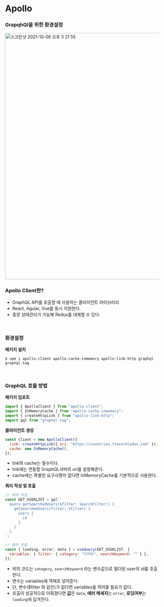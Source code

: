 # Apollo

### GrapqhQl을 위한 환경설정

<img width="805" alt="스크린샷 2021-10-06 오후 3 21 55" src="https://user-images.githubusercontent.com/60416187/136151431-cda09904-8adc-4cf8-bc2b-c8983710442a.png">

</br>

### Apollo Client란?

- GraphQL API를 호출할 때 사용하는 클라이언트 라이브러리
- React, Agular, Vue를 동시 지원한다.
- 중앙 상태관리가 가능해 Redux를 대체할 수 있다.

<br>

### 환경설정

**패키지 설치**

```
$ npm i apollo-client apollo-cache-inmemory apollo-link-http graphql graphql-tag
```

<br>

### GraphQL 호출 방법

**패키지 임포트**

```jsx
import { ApolloClient } from "apollo-client";
import { InMemoryCache } from "apollo-cache-inmemory";
import { createHttpLink } from "apollo-link-http";
import gql from "graphql-tag";
```

**클라이언트 생성**

```jsx
const client = new ApolloClient({
  link: createHttpLink({ uri: "https://countries.trevorblades.com" }),
  cache: new InMemoryCache(),
});
```

- link와 cache는 필수이다.
- link에는 연동할 GraphQL서버의 uri를 설정해준다.
- cache에는 특별한 요구사항이 없다면 InMemoryCache를 기본적으로 사용한다.

**쿼리 작성 및 호출**

```jsx
// 쿼리 작성
const GET_USERLIST = gql`
  query getSearchedUsers($filter: SearchFilter!) {
    getSearchedUsers(filter: $filter) {
      users {
        id
      }
    }
  }
`;

// 쿼리 호출
const { loading, error, data } = useQuery(GET_USERLIST, {
  variables: { filter: { category: "디자인", searchKeyword: "" } },
});
```

- 위의 코드는 `category`, `searchKeyword` 라는 변수값으로 필더된 user의 id를 호출한다.
- 변수는 variables에 객체로 넣어준다.
- 단, 변수(\$filter 와 같은)가 없다면 variables를 적어줄 필요가 없다.
- 호출이 성공적으로 이뤄졌다면 **값**은 `data`, **에러 메세지**는 `error`, **로딩여부**는 `loading`에 담겨진다.
